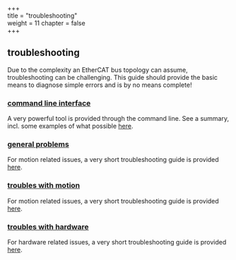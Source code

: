 +++  
title = "troubleshooting"   
weight = 11
chapter = false  
+++  

## troubleshooting

Due to the complexity an EtherCAT bus topology can assume, troubleshooting can be challenging.
This guide should provide the basic means to diagnose simple errors and is by no means complete!

### [command line interface](ethercatcli)
A very powerful tool is provided through the command line.
See a summary, incl. some examples of what possible [here](ethercatcli).

### [general problems](general)
For motion related issues, a very short troubleshooting guide is provided [here](motion).

### [troubles with motion](motion)
For motion related issues, a very short troubleshooting guide is provided [here](motion).

### [troubles with hardware](hardware)
For hardware related issues, a very short troubleshooting guide is provided [here](hardware).
